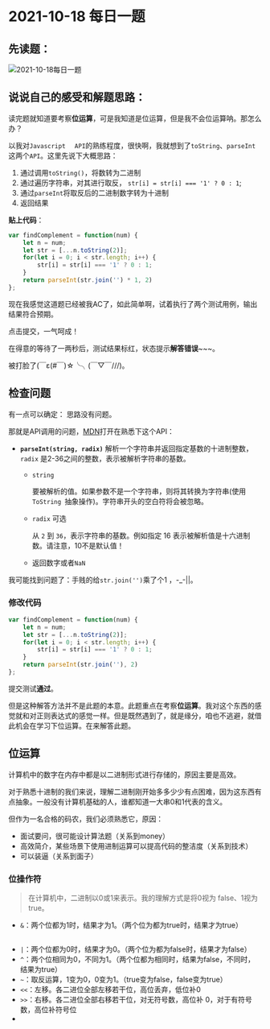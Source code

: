 # 2021-10-18 每日一题

## 先读题：

![2021-10-18每日一题](D:\study\JDR_Blog\docs\leetcode\One_question_per_day\img\20211018105400.png)

## 说说自己的感受和解题思路：

读完题就知道要考察**位运算**，可是我知道是位运算，但是我不会位运算呐。那怎么办？

以我对`Javascript	` `API`的熟练程度，很快啊，我就想到了`toString`、`parseInt`这两个`API`。这里先说下大概思路：

1. 通过调用`toString()`，将数转为二进制
2. 通过遍历字符串，对其进行取反， `str[i] = str[i] === '1' ? 0 : 1`;
3. 通过`parseInt`将取反后的二进制数字转为十进制
4. 返回结果

**贴上代码**：

```javascript
var findComplement = function(num) {
    let n = num;
    let str = [...n.toString(2)];
    for(let i = 0; i < str.length; i++) {
        str[i] = str[i] === '1' ? 0 : 1;
    }
    return parseInt(str.join('') * 1, 2)
};
```

现在我感觉这道题已经被我AC了，如此简单啊，试着执行了两个测试用例，输出结果符合预期。

点击提交，一气呵成！

在得意的等待了一两秒后，测试结果标红，状态提示**解答错误**~~~。

被打脸了(￣ε(#￣)☆╰╮(￣▽￣///)。

## 检查问题

有一点可以确定： 思路没有问题。

那就是API调用的问题，[MDN](https://developer.mozilla.org/zh-CN/docs/Web/JavaScript/Reference/Global_Objects/parseInt )打开在熟悉下这个API：

- **`parseInt(string, radix)`** 解析一个字符串并返回指定基数的十进制整数， `radix` 是2-36之间的整数，表示被解析字符串的基数。

  - `string`

    要被解析的值。如果参数不是一个字符串，则将其转换为字符串(使用  `ToString `抽象操作)。字符串开头的空白符将会被忽略。

  - `radix` 可选

    从 `2` 到 `36`，表示字符串的基数。例如指定 16 表示被解析值是十六进制数。请注意，10不是默认值！

  - 返回数字或者`NaN`

我可能找到问题了：手贱的给`str.join('')`乘了个1 ，-_-||。

### **修改代码**

```javascript
var findComplement = function(num) {
    let n = num;
    let str = [...n.toString(2)];
    for(let i = 0; i < str.length; i++) {
        str[i] = str[i] === '1' ? 0 : 1;
    }
    return parseInt(str.join(''), 2)
};
```

提交测试**通过**。

但是这种解答方法并不是此题的本意。此题重点在考察**位运算**。我对这个东西的感觉就和对正则表达式的感觉一样。但是既然遇到了，就是缘分，咱也不逃避，就借此机会在学习下位运算。在来解答此题。

## 位运算

计算机中的数字在内存中都是以二进制形式进行存储的，原因主要是高效。

对于熟悉十进制的我们来说，理解二进制刚开始多多少少有点困难，因为这东西有点抽象。一般没有计算机基础的人，谁都知道一大串0和1代表的含义。

但作为一名合格的码农，我们必须熟悉它，原因：

- 面试要问，很可能设计算法题（关系到money）
- 高效简介，某些场景下使用进制运算可以提高代码的整洁度（关系到技术）
- 可以装逼（关系到面子）

### 位操作符

> 在计算机中，二进制以0或1来表示。我的理解方式是将0视为 false、1视为true。

- `&`：两个位都为1时，结果才为1。（两个位为都为true时，结果才为true）

```javascript

```

- `|`：两个位都为0时，结果才为0。（两个位为都为false时，结果才为false）
- `^`：两个位相同为0，不同为1。（两个位都为相同时，结果为false，不同时，结果为true）
- `~`：取反运算，1变为0，0变为1。（true变为false，false变为true）
- `<<`：左移。各二进位全部左移若干位，高位丢弃，低位补0
- `>>`：右移。各二进位全部右移若干位，对无符号数，高位补 0，对于有符号数，高位补符号位
- 





